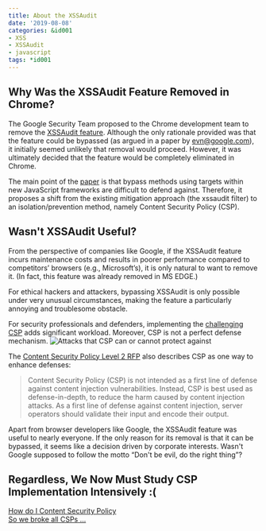 ```yaml
---
title: About the XSSAudit
date: '2019-08-08'
categories: &id001
- XSS
- XSSAudit
- javascript
tags: *id001
---
```


## Why Was the XSSAudit Feature Removed in Chrome?

The Google Security Team proposed to the Chrome development team to remove the [XSSAudit feature](https://bugs.chromium.org/p/chromium/issues/detail?id=898081). Although the only rationale provided was that the feature could be bypassed (as argued in a paper by evn@google.com), it initially seemed unlikely that removal would proceed. However, it was ultimately decided that the feature would be completely eliminated in Chrome.

The main point of the [paper](/pdf/p1709-lekiesA.pdf) is that bypass methods using targets within new JavaScript frameworks are difficult to defend against. Therefore, it proposes a shift from the existing mitigation approach (the xssaudit filter) to an isolation/prevention method, namely Content Security Policy (CSP).

## Wasn't XSSAudit Useful?

From the perspective of companies like Google, if the XSSAudit feature incurs maintenance costs and results in poorer performance compared to competitors’ browsers (e.g., Microsoft’s), it is only natural to want to remove it. (In fact, this feature was already removed in MS EDGE.)

For ethical hackers and attackers, bypassing XSSAudit is only possible under very unusual circumstances, making the feature a particularly annoying and troublesome obstacle.

For security professionals and defenders, implementing the [challenging CSP](https://infosec.mozilla.org/guidelines/web_security#web-security-cheat-sheet) adds significant workload. Moreover, CSP is not a perfect defense mechanism.
![Attacks that CSP can or cannot protect against](/images/Current-state-of-CSP.webp)

The [Content Security Policy Level 2 RFP](https://www.w3.org/TR/CSP2/#intro) also describes CSP as one way to enhance defenses:
> Content Security Policy (CSP) is not intended as a first line of defense against content injection vulnerabilities. Instead, CSP is best used as defense-in-depth, to reduce the harm caused by content injection attacks. As a first line of defense against content injection, server operators should validate their input and encode their output.

Apart from browser developers like Google, the XSSAudit feature was useful to nearly everyone. If the only reason for its removal is that it can be bypassed, it seems like a decision driven by corporate interests. Wasn't Google supposed to follow the motto “Don't be evil, do the right thing”?

## Regardless, We Now Must Study CSP Implementation Intensively :(
[How do I Content Security Policy](https://www.owasp.org/images/6/6d/2019-02-22_-_How_do_I_Content_Security_Policy_-_Print.pdf)  
[So we broke all CSPs …](https://www.owasp.org/images/c/c4/2017-04-20-OWASPNZ-SpagnuoloWeichselbaum.pdf)

